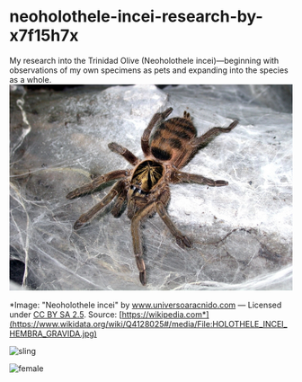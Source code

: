# neoholothele-incei-research-by-x7f15h7x
My research into the Trinidad Olive (Neoholothele incei)—beginning with observations of my own specimens as pets and expanding into the species as a whole.
![Trinidad Olive tarantula](images/HOLOTHELE_INCEI_HEMBRA_GRAVIDA.jpg)

*Image: "Neoholothele incei" by www.universoaracnido.com — Licensed under [CC BY SA 2.5](https://creativecommons.org/licenses/by/2.5/). Source: [https://wikipedia.com*](https://www.wikidata.org/wiki/Q4128025#/media/File:HOLOTHELE_INCEI_HEMBRA_GRAVIDA.jpg)

![sling](https://www.mymonsters.co.za/wp-content/uploads/2018/10/NEOINCUJ.jpg)

![female](https://www.mymonsters.co.za/wp-content/uploads/2018/10/NEOINCMF.jpg)

